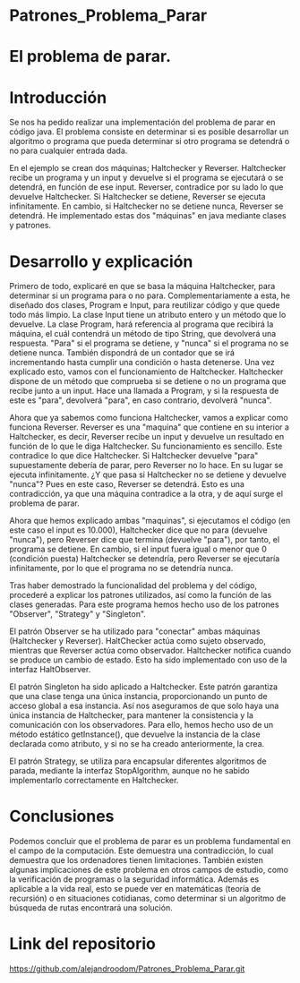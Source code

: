 # Patrones_Problema_Parar

# El problema de parar.

# Introducción
Se nos ha pedido realizar una implementación del problema de parar en código java. El problema consiste en determinar si es posible desarrollar un algoritmo o programa que pueda determinar si otro programa se detendrá o no para cualquier entrada dada.

En el ejemplo se crean dos máquinas; Haltchecker y Reverser. Haltchecker recibe un programa y un input y devuelve si el programa se ejecutará o se detendrá, en función de ese input. Reverser, contradice por su lado lo que devuelve Haltchecker. Si Haltchecker se detiene, Reverser se ejecuta infinitamente. En cambio, si Haltchecker no se detiene nunca, Reverser se detendrá. He implementado estas dos "máquinas" en java mediante clases y patrones.

# Desarrollo y explicación
Primero de todo, explicaré en que se basa la máquina Haltchecker, para determinar si un programa para o no para. Complementariamente a esta, he diseñado dos clases, Program e Input, para reutilizar código y que quede todo más limpio. La clase Input tiene un atributo entero y un método que lo devuelve. La clase Program, hará referencia al programa que recibirá la máquina, el cuál contendrá un método de tipo String, que devolverá una respuesta. "Para" si el programa se detiene, y "nunca" si el programa no se detiene nunca. También dispondrá de un contador que se irá incrementando hasta cumplir una condición o hasta detenerse.
Una vez explicado esto, vamos con el funcionamiento de Haltchecker. Haltchecker dispone de un método que comprueba si se detiene o no un programa que recibe junto a un input. Hace una llamada a Program, y si la respuesta de este es "para", devolverá "para", en caso contrario, devolverá "nunca".

Ahora que ya sabemos como funciona Haltchecker, vamos a explicar como funciona Reverser. Reverser es una "maquina" que contiene en su interior a Haltchecker, es decir, Reverser recibe un input y devuelve un resultado en función de lo que le diga Haltchecker. Su funcionamiento es sencillo. Este contradice lo que dice Haltchecker. Si Haltchecker devuelve "para" supuestamente debería de parar, pero Reverser no lo hace. En su lugar se ejecuta infinitamente. ¿Y que pasa si Haltchecker no se detiene y devuelve "nunca"? Pues en este caso, Reverser se detendrá. Esto es una contradicción, ya que una máquina contradice a la otra, y de aquí surge el problema de parar.

Ahora que hemos explicado ambas "maquinas", si ejecutamos el código (en este caso el input es 10.000), Haltchecker dice que no para (devuelve "nunca"), pero Reverser dice que termina (devuelve "para"), por tanto, el programa se detiene. En cambio, si el input fuera igual o menor que 0 (condición puesta) Haltchecker se detendría, pero Reverser se ejecutaría infinitamente, por lo que el programa no se detendría nunca.

Tras haber demostrado la funcionalidad del problema y del código, procederé a explicar los patrones utilizados, así como la función de las clases generadas.
Para este programa hemos hecho uso de los patrones "Observer", "Strategy" y "Singleton".

El patrón Observer se ha utilizado para "conectar" ambas máquinas (Haltchecker y Reverser). HaltChecker actúa como sujeto observado, mientras que Reverser actúa como observador. Haltchecker notifica cuando se produce un cambio de estado. Esto ha sido implementado con uso de la interfaz HaltObserver. 

El patrón Singleton ha sido aplicado a Haltchecker. Este patrón garantiza que una clase tenga una única instancia, proporcionando un punto de acceso global a esa instancia. Así nos aseguramos de que solo haya una única instancia de Haltchecker, para mantener la consistencia y la comunicación con los observadores. Para ello, hemos hecho uso de un método estático getInstance(), que devuelve la instancia de la clase declarada como atributo, y si no se ha creado anteriormente, la crea.

El patrón Strategy, se utiliza para encapsular diferentes algoritmos de parada, mediante la interfaz StopAlgorithm, aunque no he sabido implementarlo correctamente en Haltchecker.

# Conclusiones
Podemos concluir que el problema de parar es un problema fundamental en el campo de la computación. Este demuestra una contradicción, lo cual demuestra que los ordenadores tienen limitaciones. 
También existen algunas implicaciones de este problema en otros campos de estudio, como la verificación de programas o la seguridad informática. Además es aplicable a la vida real, esto se puede ver en matemáticas (teoría de recursión) o en situaciones cotidianas, como determinar si un algoritmo de búsqueda de rutas encontrará una solución.

# Link del repositorio
https://github.com/alejandroodom/Patrones_Problema_Parar.git




